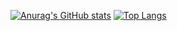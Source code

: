 [![Anurag's GitHub stats](https://github-readme-stats.vercel.app/api?username=kretzer6019&show_icons=true&theme=dark)](https://github.com/kretzer6019/github-readme-stats) 
[![Top Langs](https://github-readme-stats.vercel.app/api/top-langs/?username=kretzer6019&layout=compact&theme=dark)](https://github.com/kretzer6019/github-readme-stats)
